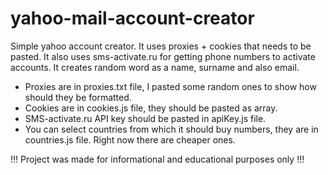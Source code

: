 # yahoo-mail-account-creator

Simple yahoo account creator. It uses proxies + cookies that needs to be pasted. It also uses sms-activate.ru for getting phone numbers to activate accounts. It creates random word as a name, surname and also email.


- Proxies are in proxies.txt file, I pasted some random ones to show how should they be formatted.
- Cookies are in cookies.js file, they should be pasted as array.
- SMS-activate.ru API key should be pasted in apiKey.js file.
- You can select countries from which it should buy numbers, they are in countries.js file. Right now there are cheaper ones.



!!! Project was made for informational and educational purposes only !!!
